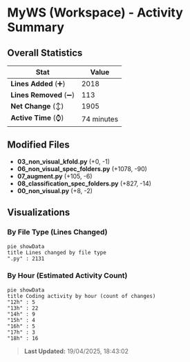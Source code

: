 # MyWS (Workspace) - Activity Summary 

## Overall Statistics

| Stat                   | Value                                                             |
| ---------------------- | ----------------------------------------------------------------- |
| **Lines Added** (➕)   | 2018                                          |
| **Lines Removed** (➖) | 113                                        |
| **Net Change** (↕)    | 1905                |
| **Active Time** (⌚)   | 74 minutes |


## Modified Files
- **03_non_visual_kfold.py** (+0, -1)
- **06_non_visual_spec_folders.py** (+1078, -90)
- **07_augment.py** (+105, -6)
- **08_classification_spec_folders.py** (+827, -14)
- **00_non_visual.py** (+8, -2)

## Visualizations

### By File Type (Lines Changed)

```mermaid
pie showData
title Lines changed by file type
".py" : 2131
```

### By Hour (Estimated Activity Count)

```mermaid
pie showData
title Coding activity by hour (count of changes)
"12h" : 5
"13h" : 22
"14h" : 9
"15h" : 4
"16h" : 5
"17h" : 3
"18h" : 16
```


> **Last Updated:** 19/04/2025, 18:43:02